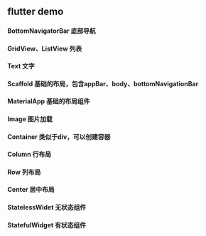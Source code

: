 ## flutter demo

#### BottomNavigatorBar 底部导航

#### GridView、ListView 列表

#### Text 文字

#### Scaffold 基础的布局，包含appBar、body、bottomNavigationBar

#### MaterialApp 基础的布局组件

#### Image 图片加载

#### Container 类似于div，可以创建容器

#### Column 行布局

#### Row 列布局

#### Center 居中布局

#### StatelessWidet 无状态组件

#### StatefulWidget 有状态组件
